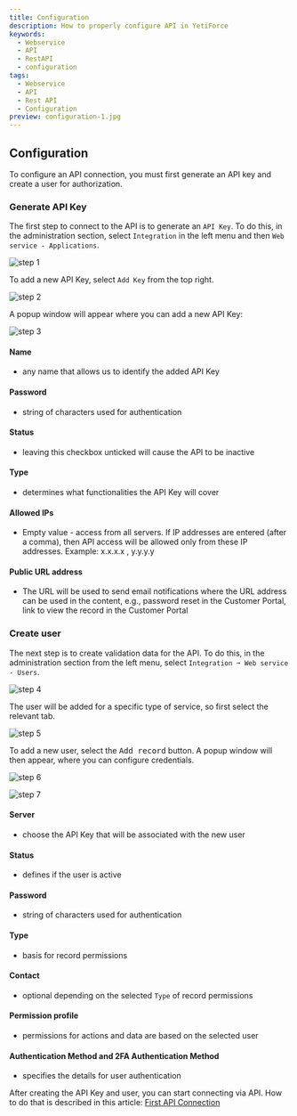 ```yaml
---
title: Configuration
description: How to properly configure API in YetiForce
keywords:
  - Webservice
  - API
  - RestAPI
  - configuration
tags:
  - Webservice
  - API
  - Rest API
  - Configuration
preview: configuration-1.jpg
---
```


## Configuration

To configure an API connection, you must first generate an API key and create a user for authorization.

### Generate API Key

The first step to connect to the API is to generate an `API Key`. To do this, in the administration section, select `Integration` in the left menu and then `Web service - Applications`.

![step 1](configuration-1.jpg)

To add a new API Key, select `Add Key` from the top right.

![step 2](configuration-2.jpg)

A popup window will appear where you can add a new API Key:

![step 3](configuration-3.jpg)

#### Name

- any name that allows us to identify the added API Key

#### Password

- string of characters used for authentication

#### Status

- leaving this checkbox unticked will cause the API to be inactive

#### Type

- determines what functionalities the API Key will cover

#### Allowed IPs

- Empty value - access from all servers.
  If IP addresses are entered (after a comma), then API access will be allowed only from these IP addresses.
  Example: x.x.x.x , y.y.y.y

#### Public URL address

- The URL will be used to send email notifications where the URL address can be used in the content, e.g., password reset in the Customer Portal, link to view the record in the Customer Portal

### Create user

The next step is to create validation data for the API. To do this, in the administration section from the left menu, select `Integration ➞ Web service - Users`.

![step 4](configuration-4.jpg)

The user will be added for a specific type of service, so first select the relevant tab.

![step 5](configuration-5.jpg)

To add a new user, select the <kbd>Add record</kbd> button. A popup window will then appear, where you can configure credentials.

![step 6](configuration-6.jpg)

![step 7](configuration-7.jpg)

#### Server

- choose the API Key that will be associated with the new user

#### Status

- defines if the user is active

#### Password

- string of characters used for authentication

#### Type

- basis for record permissions

#### Contact

- optional depending on the selected `Type` of record permissions

#### Permission profile

- permissions for actions and data are based on the selected user

#### Authentication Method and 2FA Authentication Method

- specifies the details for user authentication

After creating the API Key and user, you can start connecting via API. How to do that is described in this article: [First API Connection](/developer-guides/api/first-connect)
